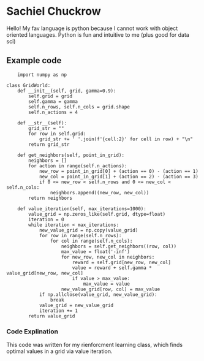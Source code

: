 # Sachiel Chuckrow
Hello! My fav language is python because I cannot work with object oriented languages. Python is fun and intuitive to me (plus good for data sci)
## Example code
```{python}
    import numpy as np

class GridWorld:
    def __init__(self, grid, gamma=0.9):
        self.grid = grid
        self.gamma = gamma
        self.n_rows, self.n_cols = grid.shape
        self.n_actions = 4
        
    def __str__(self):
        grid_str = ""
        for row in self.grid:
            grid_str += ' '.join(f'{cell:2}' for cell in row) + "\n"
        return grid_str
        
    def get_neighbors(self, point_in_grid):    
        neighbors = []
        for action in range(self.n_actions):
            new_row = point_in_grid[0] + (action == 0) - (action == 1)
            new_col = point_in_grid[1] + (action == 2) - (action == 3)
            if 0 <= new_row < self.n_rows and 0 <= new_col < self.n_cols:
                neighbors.append((new_row, new_col))
        return neighbors

    def value_iteration(self, max_iterations=1000):
        value_grid = np.zeros_like(self.grid, dtype=float)
        iteration = 0
        while iteration < max_iterations:
            new_value_grid = np.copy(value_grid)
            for row in range(self.n_rows):
                for col in range(self.n_cols):
                    neighbors = self.get_neighbors((row, col))
                    max_value = float('-inf')
                    for new_row, new_col in neighbors:
                        reward = self.grid[new_row, new_col]
                        value = reward + self.gamma * value_grid[new_row, new_col]
                        if value > max_value:
                            max_value = value
                    new_value_grid[row, col] = max_value
            if np.allclose(value_grid, new_value_grid):
                break
            value_grid = new_value_grid
            iteration += 1  
        return value_grid
```
### Code Explination     
This code was written for my rienforcment learning class, which finds optimal values in a grid via value iteration.
